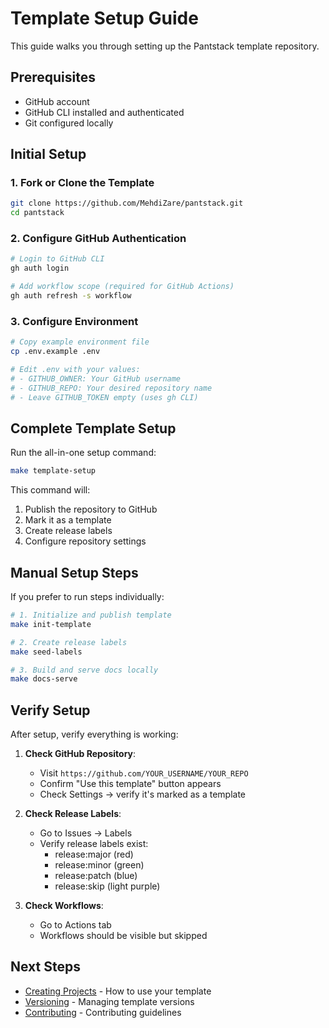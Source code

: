 # Template Setup Guide

This guide walks you through setting up the Pantstack template repository.

## Prerequisites

- GitHub account
- GitHub CLI installed and authenticated
- Git configured locally

## Initial Setup

### 1. Fork or Clone the Template

```bash
git clone https://github.com/MehdiZare/pantstack.git
cd pantstack
```

### 2. Configure GitHub Authentication

```bash
# Login to GitHub CLI
gh auth login

# Add workflow scope (required for GitHub Actions)
gh auth refresh -s workflow
```

### 3. Configure Environment

```bash
# Copy example environment file
cp .env.example .env

# Edit .env with your values:
# - GITHUB_OWNER: Your GitHub username
# - GITHUB_REPO: Your desired repository name
# - Leave GITHUB_TOKEN empty (uses gh CLI)
```

## Complete Template Setup

Run the all-in-one setup command:

```bash
make template-setup
```

This command will:
1. Publish the repository to GitHub
2. Mark it as a template
3. Create release labels
4. Configure repository settings

## Manual Setup Steps

If you prefer to run steps individually:

```bash
# 1. Initialize and publish template
make init-template

# 2. Create release labels
make seed-labels

# 3. Build and serve docs locally
make docs-serve
```

## Verify Setup

After setup, verify everything is working:

1. **Check GitHub Repository**:
   - Visit `https://github.com/YOUR_USERNAME/YOUR_REPO`
   - Confirm "Use this template" button appears
   - Check Settings → verify it's marked as a template

2. **Check Release Labels**:
   - Go to Issues → Labels
   - Verify release labels exist:
     - release:major (red)
     - release:minor (green)
     - release:patch (blue)
     - release:skip (light purple)

3. **Check Workflows**:
   - Go to Actions tab
   - Workflows should be visible but skipped

## Next Steps

- [Creating Projects](creating-projects.md) - How to use your template
- [Versioning](../development/versioning.md) - Managing template versions
- [Contributing](../template/contributing.md) - Contributing guidelines